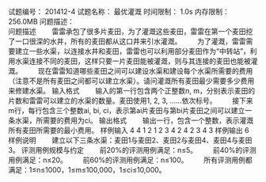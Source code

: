 试题编号：	201412-4
试题名称：	最优灌溉
时间限制：	1.0s
内存限制：	256.0MB
问题描述：	
问题描述
　　雷雷承包了很多片麦田，为了灌溉这些麦田，雷雷在第一个麦田挖了一口很深的水井，所有的麦田都从这口井来引水灌溉。
　　为了灌溉，雷雷需要建立一些水渠，以连接水井和麦田，雷雷也可以利用部分麦田作为“中转站”，利用水渠连接不同的麦田，这样只要一片麦田能被灌溉，则与其连接的麦田也能被灌溉。
　　现在雷雷知道哪些麦田之间可以建设水渠和建设每个水渠所需要的费用（注意不是所有麦田之间都可以建立水渠）。请问灌溉所有麦田最少需要多少费用来修建水渠。
输入格式
　　输入的第一行包含两个正整数n, m，分别表示麦田的片数和雷雷可以建立的水渠的数量。麦田使用1, 2, 3, ……依次标号。
　　接下来m行，每行包含三个整数ai, bi, ci，表示第ai片麦田与第bi片麦田之间可以建立一条水渠，所需要的费用为ci。
输出格式
　　输出一行，包含一个整数，表示灌溉所有麦田所需要的最小费用。
样例输入
4 4
1 2 1
2 3 4
2 4 2
3 4 3
样例输出
6
样例说明
　　建立以下三条水渠：麦田1与麦田2、麦田2与麦田4、麦田4与麦田3。
评测用例规模与约定
　　前20%的评测用例满足：n≤5。
　　前40%的评测用例满足：n≤20。
　　前60%的评测用例满足：n≤100。
　　所有评测用例都满足：1≤n≤1000，1≤m≤100,000，1≤ci≤10,000。
